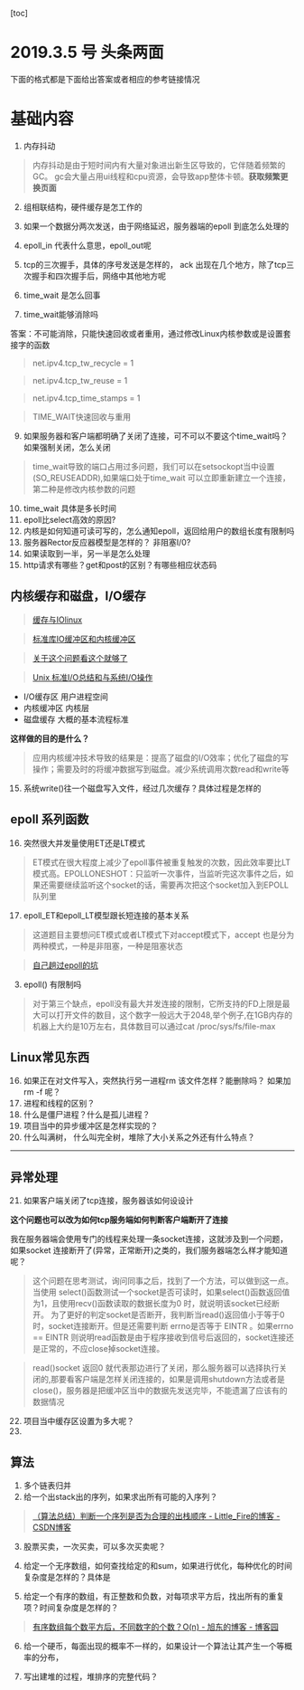 
[toc]

# 2019.3.5 号 头条两面

下面的格式都是下面给出答案或者相应的参考链接情况
# 基础内容
1. 内存抖动

>内存抖动是由于短时间内有大量对象进出新生区导致的，它伴随着频繁的GC。 gc会大量占用ui线程和cpu资源，会导致app整体卡顿。**获取频繁更换页面**


2. 组相联结构，硬件缓存是怎工作的


3. 如果一个数据分两次发送，由于网络延迟，服务器端的epoll 到底怎么处理的

5. epoll\_in 代表什么意思，epoll\_out呢
6. tcp的三次握手，具体的序号发送是怎样的， ack 出现在几个地方，除了tcp三次握手和四次握手后，网络中其他地方呢
7. time\_wait 是怎么回事


8. time_wait能够消除吗

答案：不可能消除，只能快速回收或者重用，通过修改Linux内核参数或是设置套接字的函数

>net.ipv4.tcp\_tw\_recycle = 1

>net.ipv4.tcp\_tw\_reuse = 1

>net.ipv4.tcp\_time\_stamps = 1

>TIME_WAIT快速回收与重用


9. 如果服务器和客户端都明确了关闭了连接，可不可以不要这个time_wait吗？如果强制关闭，怎么关闭

>time_wait导致的端口占用过多问题，我们可以在setsockopt当中设置(SO_REUSEADDR),如果端口处于time_wait 可以立即重新建立一个连接， 第二种是修改内核参数的问题

10. time\_wait 具体是多长时间
11. epoll比select高效的原因?
12. 内核是如何知道可读可写的，怎么通知epoll，返回给用户的数组长度有限制吗
13. 服务器Rector反应器模型是怎样的？ 非阻塞I/0?
14. 如果读取到一半，另一半是怎么处理
14. http请求有哪些？get和post的区别？有哪些相应状态码




## 内核缓存和磁盘，I/O缓存

>[缓存与IOlinux](https://blog.51cto.com/4983206/1142074)

> [标准库IO缓冲区和内核缓冲区 ](https://blog.csdn.net/jnu_simba/article/details/8806712)

> [关于这个问题看这个就够了](https://blog.csdn.net/WANGYONGZIXUE/article/details/46421931)

>[Unix 标准I/O总结和与系统I/O操作](https://blog.csdn.net/hustyangju/article/details/45640631)

- I/O缓存区 用户进程空间
- 内核缓冲区  内核层
- 磁盘缓存  大概的基本流程标准

**这样做的目的是什么？**
>应用内核缓冲技术导致的结果是：提高了磁盘的I/O效率；优化了磁盘的写操作；需要及时的将缓冲数据写到磁盘。减少系统调用次数read和write等

15. 系统write()往一个磁盘写入文件，经过几次缓存？具体过程是怎样的


## epoll 系列函数
16. 突然很大并发量使用ET还是LT模式
>ET模式在很大程度上减少了epoll事件被重复触发的次数，因此效率要比LT模式高。EPOLLONESHOT：只监听一次事件，当监听完这次事件之后，如果还需要继续监听这个socket的话，需要再次把这个socket加入到EPOLL队列里




17. epoll_ET和epoll_LT模型跟长短连接的基本关系
>这道题目主要想问ET模式或者LT模式下对accept模式下，accept 也是分为两种模式，一种是非阻塞，一种是阻塞状态

>[自己趟过epoll的坑 ](https://blog.csdn.net/linuxheik/article/details/73294658)

3. epoll() 有限制吗

>对于第三个缺点，epoll没有最大并发连接的限制，它所支持的FD上限是最大可以打开文件的数目，这个数字一般远大于2048,举个例子,在1GB内存的机器上大约是10万左右，具体数目可以通过cat /proc/sys/fs/file-max

## Linux常见东西

16. 如果正在对文件写入，突然执行另一进程rm 该文件怎样？能删除吗？ 如果加 rm -f 呢？
17. 进程和线程的区别？
18. 什么是僵尸进程？什么是孤儿进程？
19. 项目当中的异步缓冲区是怎样实现的？
20. 什么叫满树， 什么叫完全树，堆除了大小关系之外还有什么特点？

------------
## 异常处理

21. 如果客户端关闭了tcp连接，服务器该如何设设计

**这个问题也可以改为如何tcp服务端如何判断客户端断开了连接**

我在服务器端会使用专门的线程来处理一条socket连接，这就涉及到一个问题，如果socket 连接断开了(异常，正常断开)之类的，我们服务器端怎么样才能知道呢？


>这个问题在思考测试，询问同事之后，找到了一个方法，可以做到这一点。
 当使用 select()函数测试一个socket是否可读时，如果select()函数返回值为1，且使用recv()函数读取的数据长度为0 时，就说明该socket已经断开。
 为了更好的判定socket是否断开，我判断当read()返回值小于等于0时，socket连接断开。但是还需要判断 errno是否等于 EINTR 。如果errno == EINTR 则说明read函数是由于程序接收到信号后返回的，socket连接还是正常的，不应close掉socket连接。







>read()socket 返回0 就代表那边进行了关闭，那么服务器可以选择执行关闭的,那要看客户端是怎样关闭连接的，如果是调用shutdown方法或者是close()，服务器是把缓冲区当中的数据先发送完毕，不能遗漏了应该有的数据情况



22. 项目当中缓存区设置为多大呢？
23. 

## 算法
1. 多个链表归并
2. 给一个出stack出的序列，如果求出所有可能的入序列？

>[（算法总结）判断一个序列是否为合理的出栈顺序 - Little_Fire的博客 - CSDN博客](https://blog.csdn.net/little_fire/article/details/81073546)

3. 股票买卖，一次买卖，可以多次买卖呢？

4. 给定一个无序数组，如何查找给定的和sum，如果进行优化，每种优化的时间复杂度是怎样的？具体是

5. 给定一个有序的数组，有正整数和负数，对每项求平方后，找出所有的重复项？时间复杂度是怎样的？
>[有序数组每个数平方后，不同数字的个数？O(n) - 旭东的博客 - 博客园](https://www.cnblogs.com/xudong-bupt/p/4002765.html)


6. 给一个硬币，每面出现的概率不一样的，如果设计一个算法让其产生一个等概率的分布，


7. 写出建堆的过程，堆排序的完整代码？


